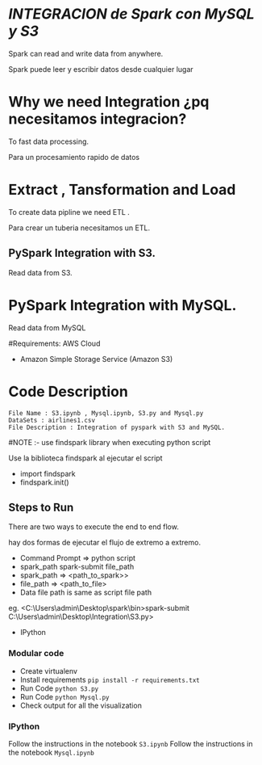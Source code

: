 # ***INTEGRACION de Spark con MySQL y S3***

Spark can read and write data from anywhere.

Spark puede leer y escribir datos desde cualquier lugar

# Why we need Integration ¿pq necesitamos integracion?

To fast data processing.

Para un procesamiento rapido de datos

# Extract , Tansformation and Load

To create data pipline we need ETL .

Para crear un tuberia necesitamos un ETL.

## PySpark Integration with S3.

Read data from S3.

# PySpark Integration with MySQL.

Read data from MySQL

#Requirements: AWS Cloud

- Amazon Simple Storage Service (Amazon S3)

# Code Description

    File Name : S3.ipynb , Mysql.ipynb, S3.py and Mysql.py
    DataSets : airlines1.csv
    File Description : Integration of pyspark with S3 and MySQL.

#NOTE :- use findspark library when executing python script

Use la biblioteca findspark al ejecutar el script

- import findspark
- findspark.init()

## Steps to Run

There are two ways to execute the end to end flow.

hay dos formas de ejecutar el flujo de extremo a extremo.

- Command Prompt => python script
- spark_path spark-submit file_path
- spark_path => <path_to_spark>>
- file_path => <path_to_file>
- Data file path is same as script file path

eg. <C:\Users\admin\Desktop\spark\bin>spark-submit C:\Users\admin\Desktop\Integration\S3.py>

- IPython

### Modular code

- Create virtualenv
- Install requirements `pip install -r requirements.txt`
- Run Code `python S3.py`
- Run Code `python Mysql.py`
- Check output for all the visualization

### IPython

Follow the instructions in the notebook `S3.ipynb`
Follow the instructions in the notebook `Mysql.ipynb`
